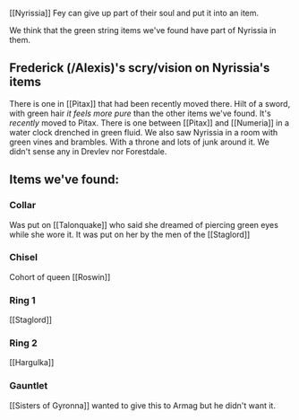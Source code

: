[[Nyrissia]]
Fey can give up part of their soul and put it into an item. 

We think that the green string items we've found have part of Nyrissia in them. 

## Frederick (/Alexis)'s scry/vision on Nyrissia's items
There is one in [[Pitax]] that had been recently moved there. 
Hilt of a sword, with green hair *it feels more pure* than the other items we've found. It's *recently* moved to Pitax. 
There is one between [[Pitax]] and [[Numeria]] in a water clock drenched in green fluid. 
We also saw Nyrissia in a room with green vines and brambles. With a throne and lots of junk around it. 
We didn't sense any in Drevlev nor Forestdale. 

## Items we've found:

### Collar
Was put on [[Talonquake]] who said she dreamed of piercing green eyes while she wore it. It was put on her by the men of the [[Staglord]]
### Chisel
Cohort of queen [[Roswin]]
### Ring 1
[[Staglord]]

### Ring 2
[[Hargulka]]
### Gauntlet
[[Sisters of Gyronna]] wanted to give this to Armag but he didn't want it. 